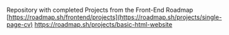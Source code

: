 Repository with completed Projects from the Front-End Roadmap
[https://roadmap.sh/frontend/projects](https://roadmap.sh/projects/single-page-cv)
https://roadmap.sh/projects/basic-html-website
